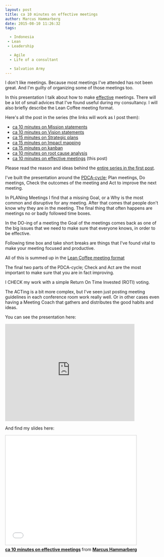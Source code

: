```yaml
---
layout: post
title: ca 10 minutes on effective meetings
author: Marcus Hammarberg
date: 2015-08-10 11:26:32
tags:

  - Indonesia
 - Lean
 - Leadership

  - Agile
  - Life of a consultant

  - Salvation Army
---
```


I don't like meetings. Because most meetings I've attended has not been great. And I'm guilty of organizing some of those meetings too.

In this presentation I talk about how to make [effective](http://www.marcusoft.net/2015/01/i-dont-care-about-efficiency-until-we-know-our-goal.html) meetings. There will be a lot of small advices that I've found useful during my consultancy. I will also briefly describe the Lean Coffee meeting format.

Here's all the post in the series (the links will work as I post them):

* [ca 10 minutes on Mission statements](/2015/06/ca-minutes-on-mission.html)
* [ca 10 minutes on Vision statements](/2015/06/ca-minutes-on-vision-statements.html)
* [ca 15 minutes on Strategic plans](/2015/06/ca-minutes-on-strategic-plans.html)
* [ca 15 minutes on Impact mapping](/2015/06/ca-minutes-on-impact-mapping.html)
* [ca 15 minutes on kanban](/2015/06/ca-minutes-on-kanban.html)
* [ca 10 minutes on root cause analysis](/2015/07/ca-minutes-on-root-cause-analysis.html)
* [ca 10 minutes on effective meetings](/2015/08/ca-minutes-on-effective-meetings.html)  (this post)

Please read the reason and ideas behind the [entire series in the first post](/2015/06/new-series-marcus-on-business.html).

<!-- excerpt-end -->

I've built the presentation around the [PDCA-cycle](https://en.wikipedia.org/wiki/PDCA); Plan meetings, Do meetings, Check the outcomes of the meeting and Act to improve the next meeting.

In PLANing Meetings I find that a missing Goal, or a Why is the most common and disruptive for any meeting. After that comes that people don't know why they are in the meeting.
The final thing that often happens are meetings no or badly followed time boxes.

In the DO-ing of a meeting the Goal of the meetings comes back as one of the big issues that we need to make sure that everyone knows, in order to be effective.

Following time box and take short breaks are things that I've found vital to make your meeting focused and productive.

All of this is summed up in the [Lean Coffee meeting format](http://www.marcusoft.net/2013/01/how-to-run-leancoffee-discussion.html)

The final two parts of the PDCA-cycle; Check and Act are the most important to make sure that you are in fact improving.

I CHECK my work with a simple Return On Time Invested (ROTI) voting.

The ACTing is a bit more complex, but I've seen just posting meeting guidelines in each conference room work really well. Or in other cases even having a Meeting Coach that gathers and distributes the good habits and ideas.

You can see the presentation here:

<iframe width="420" height="315" src="https://www.youtube.com/embed/LR_iTFLR7mo" frameborder="0" allowfullscreen></iframe>

And find my slides here:

<iframe src="//www.slideshare.net/slideshow/embed_code/key/2EPdjiA07SJUpw" width="425" height="355" frameborder="0" marginwidth="0" marginheight="0" scrolling="no" style="border:1px solid #CCC; border-width:1px; margin-bottom:5px; max-width: 100%;" allowfullscreen> </iframe> <div style="margin-bottom:5px"> <strong> <a href="//www.slideshare.net/marcusoftnet/ca-10-minutes-on-effective-meetings" title="ca 10 minutes on effective meetings" target="_blank">ca 10 minutes on effective meetings</a> </strong> from <strong><a href="//www.slideshare.net/marcusoftnet" target="_blank">Marcus Hammarberg</a></strong> </div>